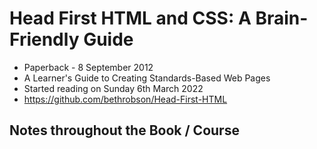# Head First HTML and CSS: A Brain-Friendly Guide

- Paperback - 8 September 2012
- A Learner's Guide to Creating Standards-Based Web Pages
- Started reading on Sunday 6th March 2022
- https://github.com/bethrobson/Head-First-HTML

## Notes throughout the Book / Course
